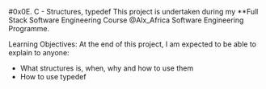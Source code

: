 #0x0E. C - Structures, typedef
This project is undertaken during my **Full Stack Software Engineering Course @Alx_Africa Software Engineering Programme.

Learning Objectives:
At the end of this project, I am expected to be able to explain to anyone:

* What structures is, when, why and how to use them
* How to use typedef

